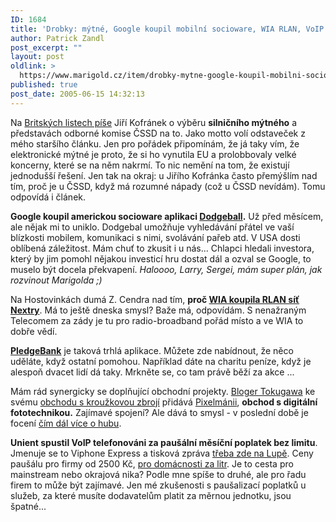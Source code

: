 ```yaml
---
ID: 1684
title: 'Drobky: mýtné, Google koupil mobilní socioware, WIA RLAN, VoIP u&nbsp;Unientu za paušál'
author: Patrick Zandl
post_excerpt: ""
layout: post
oldlink: >
  https://www.marigold.cz/item/drobky-mytne-google-koupil-mobilni-socioware-wia-rlan-voip-u-unientu-za-pausal
published: true
post_date: 2005-06-15 14:32:13
---
```

<p>Na <a href="http://www.blisty.cz/2005/6/15/art19761.html">Britských listech píše</a> Jiří Kofránek o výběru <b>silničního mýtného</b> a představách odborné komise ČSSD na to. Jako motto volí odstaveček z mého staršího článku. Jen pro pořádek připomínám, že já taky vím, že elektronické mýtné je proto, že si ho vynutila EU a prolobbovaly velké koncerny, které se na něm nakrmí. To nic nemění na tom, že existují jednodušší řešení. Jen tak na okraj: u Jiřího Kofránka často přemýšlím nad tím, proč je u ČSSD, když má rozumné nápady (což u ČSSD nevídám). Tomu odpovídá i článek. </p>

<p><strong>Google koupil americkou socioware aplikaci <a href="http://www.dodgeball.com">Dodgeball</a>.</strong> Už před měsícem, ale nějak mi to uniklo.  Dodgebal umožňuje vyhledávání přátel ve vaší blízkosti mobilem, komunikaci s nimi, svolávání pařeb atd. V USA dosti oblíbená záležitost. Mám chuť to zkusit i u nás... Chlapci hledali investora, který by jim pomohl nějakou investicí hru dostat dál a ozval se Google, to muselo být docela překvapení. <em>Haloooo, Larry, Sergei, mám super plán, jak rozvinout Marigolda ;)</em></p>

<p>Na Hostovinkách dumá Z. Cendra nad tím, <strong>proč <a href="http://www.hostovinky.cz/?item=wia-koupila-wifi-sit-od-nextry">WIA koupila RLAN síť Nextry</a></strong>. Má to ještě dneska smysl? Baže má, odpovídám. S nenažraným Telecomem za zády je tu pro radio-broadband pořád místo a ve WIA to dobře vědí. </p>

<p><strong><a href="http://www.pledgebank.com">PledgeBank</a></strong> je taková trhlá aplikace. Můžete zde nabídnout, že něco uděláte, když ostatní pomohou. Například dáte na charitu peníze, když je alespoň dvacet lidí dá taky. Mrkněte se, co tam právě běží za akce ...</p>

<p>Mám rád synergicky se doplňující obchodní projekty. <a href="http://blog.zbroj.info/">Bloger Tokugawa</a> ke svému <a href="http://www.zbroj.info/">obchodu s kroužkovou zbrojí</a> přidává <a href="http://pixelmanie.cz">Pixelmánii</a>, <strong>obchod s digitální fototechnikou.</strong> Zajímavé spojení? Ale dává to smysl - v poslední době je focení <a href="http://www.digineff.cz/art/titulka/050111buzerace.html">čím dál více o hubu</a>. </p>

<p><strong>Unient spustil VoIP telefonováni za paušální měsíční poplatek bez limitu</strong>. Jmenuje se to Viphone Express a tisková zpráva <a href="http://www.lupa.cz/clanek.php3?show=4194">třeba zde na Lupě</a>. Ceny paušálu pro firmy od 2500 Kč, <a href="http://www.unient.cz/cz/viphone/co_je_viphone/home">pro domácnosti za litr</a>. Je to cesta pro mainstream nebo okrajová nika? Podle mne spíše to druhé, ale pro řadu firem to může být zajímavé. Jen mé zkušenosti s paušalizací poplatků u služeb, za které musíte dodavatelům platit za měrnou jednotku, jsou špatné...
</p>
